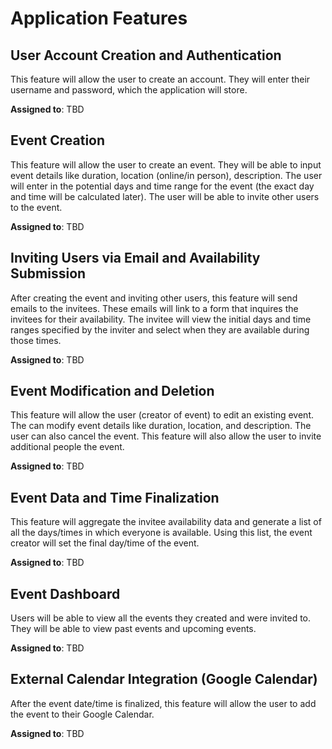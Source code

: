 # Application Features

## User Account Creation and Authentication

This feature will allow the user to create an account. They will enter their username and password, which the application will store. 

**Assigned to**: TBD
  
## Event Creation

This feature will allow the user to create an event. They will be able to input event details like duration, location (online/in person), description. The user will enter in the potential days and time range for the event (the exact day and time will be calculated later). The user will be able to invite other users to the event. 

**Assigned to**: TBD

## Inviting Users via Email and Availability Submission

After creating the event and inviting other users, this feature will send emails to the invitees. These emails will link to a form that inquires the invitees for their availability. The invitee will view the initial days and time ranges specified by the inviter and select when they are available during those times. 

**Assigned to**: TBD

## Event Modification and Deletion

This feature will allow the user (creator of event) to edit an existing event. The can modify event details like duration, location, and description. The user can also cancel the event. This feature will also allow the user to invite additional people the event. 

**Assigned to**: TBD

## Event Data and Time Finalization

This feature will aggregate the invitee availability data and generate a list of all the days/times in which everyone is available. Using this list, the event creator will set the final day/time of the event.

**Assigned to**: TBD

## Event Dashboard

Users will be able to view all the events they created and were invited to. They will be able to view past events and upcoming events.  

**Assigned to**: TBD

## External Calendar Integration (Google Calendar)

After the event date/time is finalized, this feature will allow the user to add the event to their Google Calendar. 

**Assigned to**: TBD

